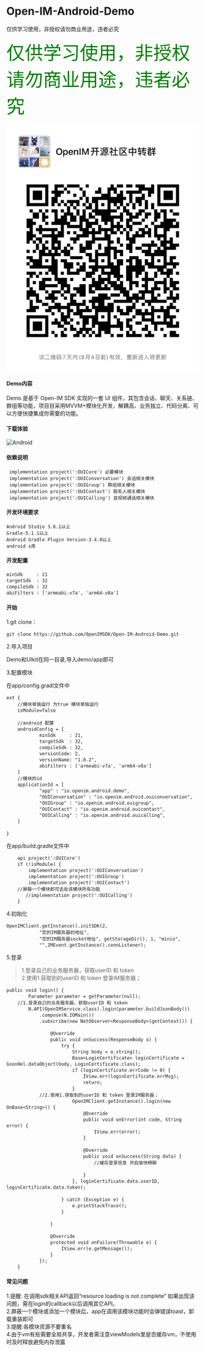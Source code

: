 # Open-IM-Android-Demo
仅供学习使用，非授权请勿商业用途，违者必究

<font color=green size=10>仅供学习使用，非授权请勿商业用途，违者必究</font>


![avatar](https://github.com/OpenIMSDK/OpenIM-Docs/blob/main/docs/images/WechatIMG20.jpeg)

#### Demo内容
Demo 是基于 Open-IM SDK 实现的一套 UI 组件，其包含会话、聊天、关系链、群组等功能，项目目采用MVVM+模块化开发，解耦高、业务独立、代码分离、可以方便快捷集成你需要的功能。
#### 下载体验

![Android](https://www.pgyer.com/app/qrcode/OpenIM-Android)

#### 依赖说明

```
 implementation project(':OUICore') 必要模块
 implementation project(':OUIConversation') 会话相关模块
 implementation project(':OUIGroup') 群组相关模块
 implementation project(':OUIContact') 联系人相关模块
 implementation project(':OUICalling') 音视频通话相关模块
```
#### 开发环境要求
```
Android Studio 3.6.1以上
Gradle-5.1.1以上
Android Gradle Plugin Version-3.4.0以上
android x库
```
#### 开发配置
```
minSdk     : 21
targetSdk  : 32
compileSdk : 32
abiFilters : ['armeabi-v7a', 'arm64-v8a']
```
#### 开始
1.git clone：
```
git clone https://github.com/OpenIMSDK/Open-IM-Android-Demo.git
```
2.导入项目

Demo和UIkit在同一目录,导入demo/app即可

3.配置模块 

在app/config.gradl文件中
```
ext {
    //模块单独运行 为true 模块单独运行
    isModule=false

    //android 配置
    androidConfig = [
            minSdk     : 21,
            targetSdk  : 32,
            compileSdk : 32,
            versionCode: 2,
            versionName: "1.0.2",
            abiFilters : ['armeabi-v7a', 'arm64-v8a']
    ]
    //模块的id
    applicationId = [
            "app" : "io.openim.android.demo",
            "OUIConversation" : "io.openim.android.ouiconversation",
            "OUIGroup" : "io.openim.android.ouigroup",
            "OUIContact" : "io.openim.android.ouicontact",
            "OUICalling" : "io.openim.android.ouicalling",
    ]

}
```
在app/build.gradle文件中
```
    api project(':OUICore')
    if (!isModule) {
        implementation project(':OUIConversation')
        implementation project(':OUIGroup')
        implementation project(':OUIContact')
	//屏蔽一个模块即可去处该模块所有功能
       //implementation project(':OUICalling')
    }
```
4.初始化
```
OpenIMClient.getInstance().initSDK(2,
            "您的IM服务器的地址",
            "您的IM服务器socket地址", getStorageDir(), 1, "minio",
            "",IMEvent.getInstance().connListener);
```
5.登录

>1.登录自己的业务服务器，获取userID 和 token  
>2.使用1.获取到的userID 和 token 登录IM服务器；
```
public void login() {
        Parameter parameter = getParameter(null);
	//1.登录自己的业务服务器，获取userID 和 token  
        N.API(OpenIMService.class).login(parameter.buildJsonBody())
            .compose(N.IOMain())
            .subscribe(new NetObserver<ResponseBody>(getContext()) {

                @Override
                public void onSuccess(ResponseBody o) {
                    try {
                        String body = o.string();
                        Base<LoginCertificate> loginCertificate = GsonHel.dataObject(body, LoginCertificate.class);
                        if (loginCertificate.errCode != 0) {
                            IView.err(loginCertificate.errMsg);
                            return;
                        }
			//2.使用1.获取到的userID 和 token 登录IM服务器；
                        OpenIMClient.getInstance().login(new OnBase<String>() {
                            @Override
                            public void onError(int code, String error) {
                                IView.err(error);
                            }

                            @Override
                            public void onSuccess(String data) {
                                //缓存登录信息 开启愉快畅聊
                   
                            }
                        }, loginCertificate.data.userID, loginCertificate.data.token);

                    } catch (Exception e) {
                        e.printStackTrace();
                    }

                }

                @Override
                protected void onFailure(Throwable e) {
                    IView.err(e.getMessage());
                }
            });
    }
```

#### 常见问题
1.提醒: 在调用sdk相关API返回“resource loading is not complete” 如果出现该问题，需在login的callback以后调用其它API。  
2.屏蔽一个模块或添加一个模块后，app在调用该模块功能时会弹错误toast，卸载重装即可  
3.提醒:各模块资源不要重名  
4.由于vm有些需要全局共享，开发者需注意viewModels里是否缓存vm，不使用时及时释放避免内存泄露

